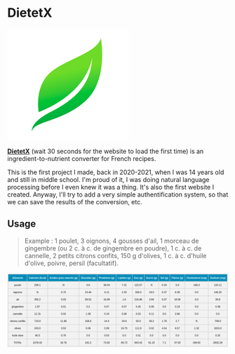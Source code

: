 # DietetX

![Logo](/static/leaf_logo.png)

[**DietetX**](https://dietetx.onrender.com/) (wait 30 seconds for the website to load the first time) is an ingredient-to-nutrient converter for French recipes.

This is the first project I made, back in 2020-2021, when I was 14 years old and still in middle school. I'm proud of it, I was doing natural language processing before I even knew it was a thing.
It's also the first website I created. Anyway, I'll try to add a very simple authentification system, so that we can save the results of the conversion, etc.

## Usage

> Example : 1 poulet, 3 oignons, 4 gousses d'ail, 1 morceau de gingembre (ou 2 c. à c. de gingembre en poudre), 1 c. à c. de cannelle, 2 petits citrons confits, 150 g d'olives, 1 c. à c. d'huile d'olive, poivre, persil (facultatif).

![Image Demo](/static/demo_pic.png)
